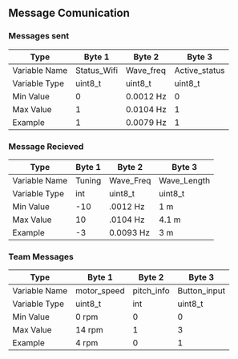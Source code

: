 ## Message Comunication



### Messages sent

Type          | Byte 1        | Byte 2        | Byte 3         
--------------|---------------|---------------|---------------
Variable Name | Status_Wifi   | Wave_freq     | Active_status
Variable Type | uint8_t       | uint8_t       | uint8_t           
Min Value     | 0             | 0.0012 Hz     | 0            
Max Value     | 1             | 0.0104 Hz     | 1            
Example       | 1             | 0.0079 Hz     | 1            



### Message Recieved

Type          | Byte 1        | Byte 2        | Byte 3         
--------------|---------------|---------------|---------------
Variable Name | Tuning        | Wave_Freq     | Wave_Length
Variable Type | int           | uint8_t       | uint8_t           
Min Value     | -10           | .0012 Hz      | 1 m            
Max Value     | 10            | .0104 Hz      | 4.1 m            
Example       | -3            | 0.0093 Hz     | 3 m            


### Team Messages 

Type          | Byte 1        | Byte 2        | Byte 3         
--------------|---------------|---------------|---------------
Variable Name | motor_speed   | pitch_info    | Button_input
Variable Type | uint8_t       | int           | uint8_t           
Min Value     | 0 rpm         | 0             | 0            
Max Value     | 14 rpm        | 1             | 3            
Example       | 4 rpm         | 0             | 1            
